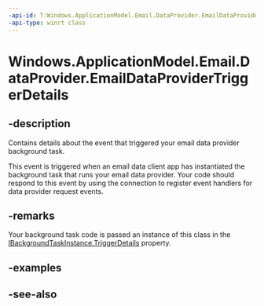 ```yaml
---
-api-id: T:Windows.ApplicationModel.Email.DataProvider.EmailDataProviderTriggerDetails
-api-type: winrt class
---
```


<!-- Class syntax.
public class EmailDataProviderTriggerDetails : Windows.ApplicationModel.Email.DataProvider.IEmailDataProviderTriggerDetails
-->

# Windows.ApplicationModel.Email.DataProvider.EmailDataProviderTriggerDetails

## -description
Contains details about the event that triggered your email data provider background task.

This event is triggered when an email data client app has instantiated the background task that runs your email data provider. Your code should respond to this event by using the connection to register event handlers for data provider request events.

## -remarks
Your background task code is passed an instance of this class in the [IBackgroundTaskInstance.TriggerDetails](https://docs.microsoft.com/en-us/uwp/api/Windows.ApplicationModel.Background.IBackgroundTaskInstance#Windows_ApplicationModel_Background_IBackgroundTaskInstance_TriggerDetails_) property.

## -examples

## -see-also
